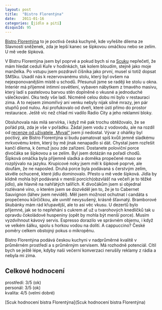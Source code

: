 ```yaml
---
layout: post
title:  "Bistro Florentýna"
date:   2011-01-16
categories: [jídlo a pití]
disqusId: 95
---
```

[Bistro Florentýna](http://bistro.florentyna.cz/) to je poctivá česká kuchyně, kde vyřešíte dilema ze Slavností sněženek, zda je lepší kanec 
se šípkovou omáčkou nebo se 
zelím. U mě vede šípková.
<!--more-->

V Bistru Florentýna jsem byl poprvé a pokud bych si na [Scuku](http://www.scuk.cz/) nepřečetl, že mám hledat ceduli Kuře v hodinkách, tak 
kolem bloudím, stejně jako
 moje manželka. Po vstupu jsem pozdravil číšníka jako první, musel si totiž dopsat SMSku. Usadil nás k rezervovanému stolu, který byl ovšem na nejexponovanějším místě u schodů. Přesunuli jsme se raději ke stolu u okna. Interiér má příjemné intimní osvětlení, vybaven nábytkem z tmavého masivu, který ladí s pastelovou barvou stěn doplněné o vkusné a jednoduché válečkování. Oku tedy vše ladí. Nicméně celou dobu mi bylo v restauraci zima. A to nejsem zimomřivý ani venku nebyly nijak silné mrazy, jen pár stupňů pod nulou. Asi profukovalo od dveří, které ústí přímo do prostor restaurace. Ještě víc než chlad mi vadilo Radio City a jeho reklamní bloky.

Obsluhovala nás milá servírka, i když mě pak trochu obtěžovalo, že se pořád ptá, zda je vše v pořádku. Žádal jsem vodu z vodovodu, ale na 
rozdíl od [recenze od uživatele „Myval“](http://www.scuk.cz/d/bistro-florentyna/#recenze-1689) jsem ji nedostal. Vývar z oháňky byl poctivý, ale Bistro Florentýna si budu pamatovat spíš kvůli 
jemně sladkému mrkvovému krém, který by mě jinak nenapadlo si dát. Chystal jsem rozřešit kančí dilema, k čemuž jsou zde zařízení. Dostanete poloviční porce divočáka se šípkovou a se zelím. Byl jsem dotázán na pořadí chodů. Šípková omáčka byla příjemně sladká a doměka propečené maso se rozplývalo na jazyku. Krupicové noky jsem měl k šípkové poprvé, ale doufám, že ne naposled. Druhá porce byla podávaná s čerstvým zelím, skvěle ochucené, které jídlu dominovalo. Přesto u mě vede šípková. Jídla by klidně mohla být podávaná v menší porcích(obzvlášť na večeři je to těžké jídlo), ale hlavně na nahřátých talířích. K divočákům jsem si objednal rozlévané víno, o kterém jsem se dozvěděl jen to, že je to Cabernet Sauvignon (láhev jsem neviděl). Měl jsem možnost ochutnat i candáta s propečenou kůrčičkou, ale uvnitř nevysušený, krásně šťavnatý. Bramborové škubánky mám rád křupavější, ale to asi věc vkusu. U dezertů bylo příjemné, jak se to nepřehání s cukrem ať už u tvarohových knedlíčků tak u opravdu čokoládové huspeniny (opět by mohla být menší porce). Musím vyzdvihnout kávový servis. Espresso dorazilo ve správném objemu, i když ve velkém šálku, spolu s horkou vodou na dolití. A cappuccino? České poměry celkem obstojný pokus o mikropěnu.

Bistro Florentýna podává českou kuchyni v nadprůměrné kvalitě v průměrném prostředí a s průměrným servisem. Má rozhodně potenciál. Cítil bych se ještě lépe, kdyby naši večerní konverzaci nerušily reklamy z rádia a nebyla mi zima.

Celkové hodnocení
------

prostředí: 3/5 (ok)  
personál: 3/5 (ok)  
kvalita: 4/5 (velmi dobré)

[Scuk hodnocení bistra Florentýna](Scuk hodnocení bistra Florentýna)